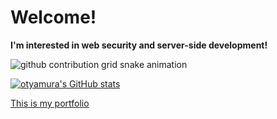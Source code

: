 # Welcome!

**I'm interested in web security and server-side development!**

![github contribution grid snake animation](https://raw.githubusercontent.com/otyamura/otyamura/output/github-contribution-grid-snake.svg)

[![otyamura's GitHub stats](https://github-readme-stats.vercel.app/api?username=otyamura)](https://github.com/anuraghazra/github-readme-stats)

[This is my portfolio](https://otyamura.github.io/portfolio)
